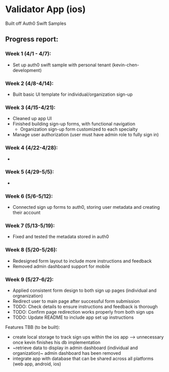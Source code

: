 # Validator App (ios) 

Built off Auth0 Swift Samples



## Progress report:

### Week 1 (4/1 - 4/7):
- Set up auth0 swift sample with personal tenant (kevin-chen-development)

### Week 2 (4/8-4/14):
- Built basic UI template for individual/organization sign-up

### Week 3 (4/15-4/21):
- Cleaned up app UI
- Finished building sign-up forms, with functional navigation
  - Organization sign-up form customized to each specialty 
- Manage user authorization (user must have admin role to fully sign in)

### Week 4 (4/22-4/28):
- 

### Week 5 (4/29-5/5):
- 

### Week 6 (5/6-5/12):
- Connected sign up forms to auth0, storing user metadata and creating their account

### Week 7 (5/13-5/19):
- Fixed and tested the metadata stored in auth0

### Week 8 (5/20-5/26):
- Redesigned form layout to include more instructions and feedback
- Removed admin dashboard support for mobile

### Week 9 (5/27-6/2):
- Applied consistent form design to both sign up pages (individual and orgnanization)
- Redirect user to main page after successful form submission
- TODO: Check details to ensure instructions and feedback is thorough
- TODO: Confirm page redirection works properly from both sign ups
- TODO: Update README to include app set up instructions

Features TBB (to be built): 
- create local storage to track sign ups within the ios app --> unnecessary once kevin finishes his db implementation
- ~retrieve data to display in admin dashboard (individual and organization)~ admin dashboard has been removed
- integrate app with database that can be shared across all platforms (web app, android, ios)
